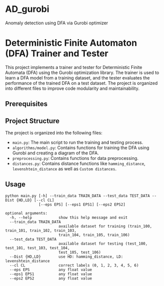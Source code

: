 # AD_gurobi
Anomaly detection using DFA via Gurobi optimizer

# Deterministic Finite Automaton (DFA) Trainer and Tester

This project implements a trainer and tester for Deterministic Finite Automata (DFA) using the Gurobi optimization library. The trainer is used to learn a DFA model from a training dataset, and the tester evaluates the performance of the trained DFA on a test dataset. The project is organized into different files to improve code modularity and maintainability.

## Prerequisites


## Project Structure

The project is organized into the following files:

- `main.py`: The main script to run the training and testing process.
- `algorithms/model.py`: Contains functions for training the DFA using Gurobi and creating a diagram of the DFA.
- `preprocessing.py`: Contains functions for data preprocessing.
- `distances.py`: Contains distance functions like `hamming_distance`, `levenshtein_distance` as well as `Custom distances`.


## Usage
```
python main.py [-h] --train_data TRAIN_DATA --test_data TEST_DATA --Dist {HD,LD} [--cl CL]
               [--eps EPS] [--eps1 EPS1] [--eps2 EPS2]

optional arguments:
  -h, --help            show this help message and exit
  --train_data TRAIN_DATA
                        available dataset for training (train_100, train_101, train_102, train_103,
                        train_104, train_105, train_106)
  --test_data TEST_DATA
                        available dataset for testing (test_100, test_101, test_103, test_104,
                        test_105, test_106)
  --Dist {HD,LD}        use HD: hamming_distance, LD: levenshtein_distance
  --cl CL               correct labels (0, 1, 2, 3, 4, 5, 6)
  --eps EPS             any float value
  --eps1 EPS1           any float value
  --eps2 EPS2           any float value
```
  

